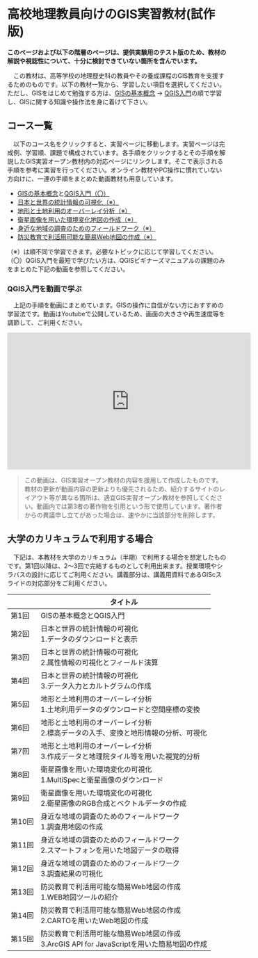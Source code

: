# 高校地理教員向けのGIS実習教材(試作版)

**このページおよび以下の階層のページは、提供実験用のテスト版のため、教材の解説や視認性について、十分に検討できていない箇所を含んでいます。**

　この教材は、高等学校の地理歴史科の教員やその養成課程のGIS教育を支援するためのものです。以下の教材一覧から、学習したい項目を選択してください。ただし、GISをはじめて勉強する方は、[GISの基本概念](../01_GISの基本概念/GISの基本概念.md) → [QGIS入門](../QGISビギナーズマニュアル/QGISビギナーズマニュアル.md)の順で学習し、GISに関する知識や操作法を身に着けて下さい。

## コース一覧
　以下のコース名をクリックすると、実習ページに移動します。実習ページは完成例、学習順、課題で構成されています。各手順をクリックするとその手順を解説したGIS実習オープン教材内の対応ページにリンクします。そこで表示される手順を参考に実習を行ってください。オンライン教材やPC操作に慣れていない方向けに、一連の手順をまとめた動画教材も用意しています。
　
- [GISの基本概念](../01_GISの基本概念/GISの基本概念.md)と[QGIS入門（〇）](../QGISビギナーズマニュアル/QGISビギナーズマニュアル.md)
- [日本と世界の統計情報の可視化（※）](./statistics.md)
- [地形と土地利用のオーバーレイ分析（※）](./kyodofan.md)
- [衛星画像を用いた環境変化地図の作成（※）](./aralsea.md)
- [身近な地域の調査のためのフィールドワーク（※）](./fieldwork.md)
- [防災教育で利活用可能な簡易Web地図の作成（※）](./webmap.md)

（※）は順不同で学習できます。必要なトピックに応じて学習してください。
（〇）QGIS入門を最短で学びたい方は、QGISビギナーズマニュアルの課題のみをまとめた下記の動画を参照してください。


### QGIS入門を動画で学ぶ
　上記の手順を動画にまとめています。GISの操作に自信がない方におすすめの学習法です。動画はYoutubeで公開しているため、画面の大きさや再生速度等を調節して、ご利用ください。
<div style = "text-align: center;">
<iframe width="560" height="315" src="https://www.youtube.com/embed/dxON6QwP2Tg" frameborder="0" allow="autoplay; encrypted-media" allowfullscreen></iframe></div>

> この動画は、GIS実習オープン教材の内容を援用して作成したものです。教材の更新が動画内容の更新よりも優先されるため、紹介するサイトのレイアウト等が異なる箇所は、適宜GIS実習オープン教材を参照してください。動画内では第3者の著作物を引用という形で使用しています。著作者からの異議申し立てがあった場合は、速やかに当該部分を削除します。


## 大学のカリキュラムで利用する場合
　下記は、本教材を大学のカリキュラム（半期）で利用する場合を想定したものです。第1回以降は、2～3回で完結するものとして利用出来ます。授業環境やシラバスの設計に応じてご利用ください。講義部分は、講義用資料であるGIScスライドの対応部分をご利用ください。

||タイトル|
|---|---|
|第1回|GISの基本概念とQGIS入門|
|第2回|日本と世界の統計情報の可視化<br>1.データのダウンロードと表示|
|第3回|日本と世界の統計情報の可視化<br>2.属性情報の可視化とフィールド演算|
|第4回|日本と世界の統計情報の可視化<br>3.データ入力とカルトグラムの作成|
|第5回|地形と土地利用のオーバーレイ分析<br>1.土地利用データのダウンロードと空間座標の変換|
|第6回|地形と土地利用のオーバーレイ分析<br>2.標高データの入手、変換と地形情報の分析、可視化|
|第7回|地形と土地利用のオーバーレイ分析<br>3.作成データと地理院タイル等を用いた視覚的分析|
|第8回|衛星画像を用いた環境変化の可視化<br>1.MultiSpecと衛星画像のダウンロード|
|第9回|衛星画像を用いた環境変化の可視化<br>2.衛星画像のRGB合成とベクトルデータの作成|
|第10回|身近な地域の調査のためのフィールドワーク<br>1.調査用地図の作成|
|第11回|身近な地域の調査のためのフィールドワーク<br>2.スマートフォンを用いた地図データの取得|
|第12回|身近な地域の調査のためのフィールドワーク<br>3.調査結果の可視化|
|第13回|防災教育で利活用可能な簡易Web地図の作成<br>1.WEB地図ツールの紹介|
|第14回|防災教育で利活用可能な簡易Web地図の作成<br>2.CARTOを用いたWeb地図の作成|
|第15回|防災教育で利活用可能な簡易Web地図の作成<br>3.ArcGIS API for JavaScriptを用いた簡易地図の作成|
